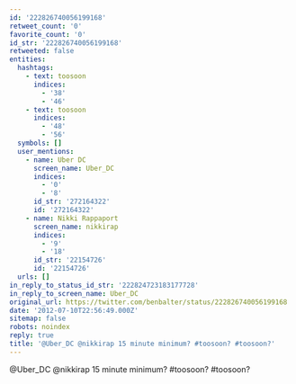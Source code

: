 ```yaml
---
id: '222826740056199168'
retweet_count: '0'
favorite_count: '0'
id_str: '222826740056199168'
retweeted: false
entities:
  hashtags:
    - text: toosoon
      indices:
        - '38'
        - '46'
    - text: toosoon
      indices:
        - '48'
        - '56'
  symbols: []
  user_mentions:
    - name: Uber DC
      screen_name: Uber_DC
      indices:
        - '0'
        - '8'
      id_str: '272164322'
      id: '272164322'
    - name: Nikki Rappaport
      screen_name: nikkirap
      indices:
        - '9'
        - '18'
      id_str: '22154726'
      id: '22154726'
  urls: []
in_reply_to_status_id_str: '222824723183177728'
in_reply_to_screen_name: Uber_DC
original_url: https://twitter.com/benbalter/status/222826740056199168
date: '2012-07-10T22:56:49.000Z'
sitemap: false
robots: noindex
reply: true
title: '@Uber_DC @nikkirap 15 minute minimum? #toosoon? #toosoon?'
---
```


@Uber_DC @nikkirap 15 minute minimum? #toosoon? #toosoon?